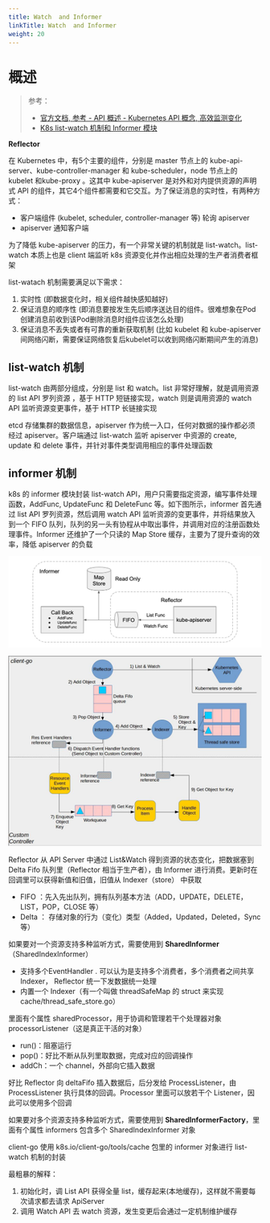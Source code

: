 ```yaml
---
title: Watch  and Informer
linkTitle: Watch  and Informer
weight: 20
---
```


# 概述

> 参考：
>
> - [官方文档, 参考 - API 概述 - Kubernetes API 概念, 高效监测变化](https://kubernetes.io/docs/reference/using-api/api-concepts/#efficient-detection-of-changes)
> - [K8s list-watch 机制和 Informer 模块](https://xuliangtang.github.io/posts/k8s-list-watch/#list-watch-%E6%9C%BA%E5%88%B6)

**Reflector**

在 Kubernetes 中，有5个主要的组件，分别是 master 节点上的 kube-api-server、kube-controller-manager 和 kube-scheduler，node 节点上的 kubelet 和kube-proxy 。这其中 kube-apiserver 是对外和对内提供资源的声明式 API 的组件，其它4个组件都需要和它交互。为了保证消息的实时性，有两种方式：

- 客户端组件 (kubelet, scheduler, controller-manager 等) 轮询 apiserver
- apiserver 通知客户端

为了降低 kube-apiserver 的压力，有一个非常关键的机制就是 list-watch。list-watch 本质上也是 client 端监听 k8s 资源变化并作出相应处理的生产者消费者框架

list-watach 机制需要满足以下需求：

1. 实时性 (即数据变化时，相关组件越快感知越好)
2. 保证消息的顺序性 (即消息要按发生先后顺序送达目的组件。很难想象在Pod创建消息前收到该Pod删除消息时组件应该怎么处理)
3. 保证消息不丢失或者有可靠的重新获取机制 (比如 kubelet 和 kube-apiserver 间网络闪断，需要保证网络恢复后kubelet可以收到网络闪断期间产生的消息)

## list-watch 机制

list-watch 由两部分组成，分别是 list 和 watch。list 非常好理解，就是调用资源的 list API 罗列资源 ，基于 HTTP 短链接实现，watch 则是调用资源的 watch API 监听资源变更事件，基于 HTTP 长链接实现

etcd 存储集群的数据信息，apiserver 作为统一入口，任何对数据的操作都必须经过 apiserver。客户端通过 list-watch 监听 apiserver 中资源的 create, update 和 delete 事件，并针对事件类型调用相应的事件处理函数

## informer 机制

k8s 的 informer 模块封装 list-watch API，用户只需要指定资源，编写事件处理函数，AddFunc, UpdateFunc 和 DeleteFunc 等。如下图所示，informer 首先通过 list API 罗列资源，然后调用 watch API 监听资源的变更事件，并将结果放入到一个 FIFO 队列，队列的另一头有协程从中取出事件，并调用对应的注册函数处理事件。Informer 还维护了一个只读的 Map Store 缓存，主要为了提升查询的效率，降低 apiserver 的负载

![](https://raw.githubusercontent.com/xuliangTang/picbeds/main/picgo/202212181902721.png)

![](https://raw.githubusercontent.com/xuliangTang/picbeds/main/picgo/202212181854816.jpeg)

Reflector 从 API Server 中通过 List&Watch 得到资源的状态变化，把数据塞到 Delta Fifo 队列里（Reflector 相当于生产者），由 Informer 进行消费。更新时在回调里可以获得新值和旧值，旧值从 Indexer（store） 中获取

- FIFO ：先入先出队列，拥有队列基本方法（ADD，UPDATE，DELETE，LIST，POP，CLOSE 等）
- Delta ： 存储对象的行为（变化）类型（Added，Updated，Deleted，Sync 等）

如果要对一个资源支持多种监听方式，需要使用到 **SharedInformer**（SharedIndexInformer）

- 支持多个EventHandler . 可以认为是支持多个消费者，多个消费者之间共享 Indexer， Reflector 统一下发数据统一处理
- 内置一个 Indexer（有一个叫做 threadSafeMap 的 struct 来实现 cache/thread\_safe\_store.go）

里面有个属性 sharedProcessor，用于协调和管理若干个处理器对象 processorListener（这是真正干活的对象）

- run()：阻塞运行
- pop()：好比不断从队列里取数据，完成对应的回调操作
- addCh：一个 channel，外部向它插入数据

好比 Reflector 向 deltaFifo 插入数据后，后分发给 ProcessListener，由 ProcessListener 执行具体的回调。Processor 里面可以放若干个 Listener，因此可以使用多个回调

如果要对多个资源支持多种监听方式，需要使用到 **SharedInformerFactory**，里面有个属性 informers 包含多个 SharedIndexInformer 对象

client-go 使用 k8s.io/client-go/tools/cache 包里的 informer 对象进行 list-watch 机制的封装

最粗暴的解释：

1. 初始化时，调 List API 获得全量 list，缓存起来(本地缓存)，这样就不需要每次请求都去请求 ApiServer
2. 调用 Watch API 去 watch 资源，发生变更后会通过一定机制维护缓存
